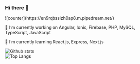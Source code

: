 ### Hi there 👋  

<p aligin="center">  
 ![counter](https://en9rqbssizh0ap8.m.pipedream.net/)  
</p>


🔭 I’m currently working on Angular, Ionic, Firebase, PHP, MySQL, TypeScript, JavaScript  

🌱 I’m currently learning React.js, Express, Next.js  


<!--
**jaypatel1210/jaypatel1210** is a ✨ _special_ ✨ repository because its `README.md` (this file) appears on your GitHub profile.

Here are some ideas to get you started:
- 👯 I’m looking to collaborate on ...
- 🤔 I’m looking for help with ...
- 💬 Ask me about ...
- 📫 How to reach me: ...
- 😄 Pronouns: ...
- ⚡ Fun fact: ...
-->

![Github stats](https://github-readme-stats.vercel.app/api?username=jaypatel1210&show_icons=true&theme=tokyonight)  
![Top Langs](https://github-readme-stats.vercel.app/api/top-langs/?username=jaypatel1210&theme=tokyonight)  


